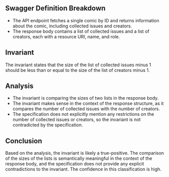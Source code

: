 ## Swagger Definition Breakdown
- The API endpoint fetches a single comic by ID and returns information about the comic, including collected issues and creators.
- The response body contains a list of collected issues and a list of creators, each with a resource URI, name, and role.

## Invariant
The invariant states that the size of the list of collected issues minus 1 should be less than or equal to the size of the list of creators minus 1.

## Analysis
- The invariant is comparing the sizes of two lists in the response body.
- The invariant makes sense in the context of the response structure, as it compares the number of collected issues with the number of creators.
- The specification does not explicitly mention any restrictions on the number of collected issues or creators, so the invariant is not contradicted by the specification.

## Conclusion
Based on the analysis, the invariant is likely a true-positive. The comparison of the sizes of the lists is semantically meaningful in the context of the response body, and the specification does not provide any explicit contradictions to the invariant. The confidence in this classification is high.
